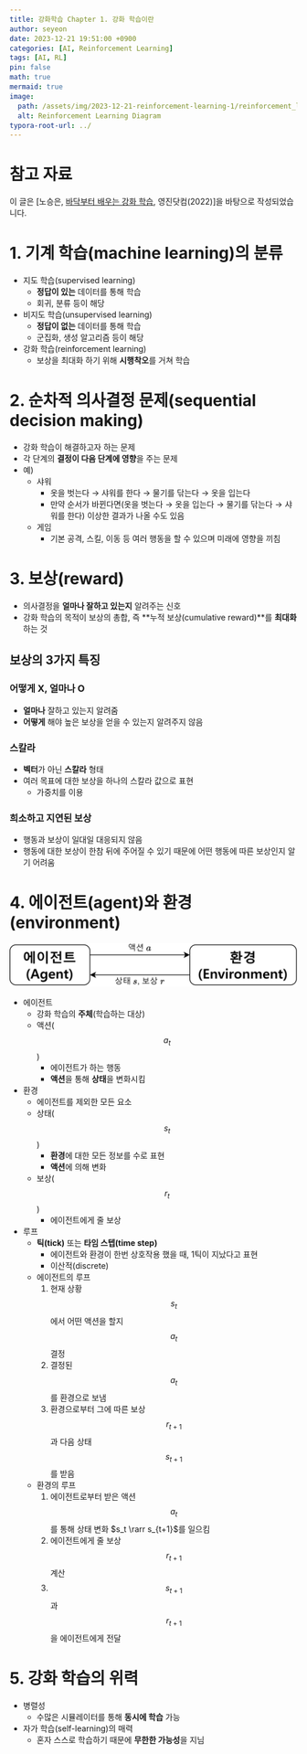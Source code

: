```yaml
---
title: 강화학습 Chapter 1. 강화 학습이란
author: seyeon
date: 2023-12-21 19:51:00 +0900
categories: [AI, Reinforcement Learning]
tags: [AI, RL]
pin: false
math: true
mermaid: true
image:
  path: /assets/img/2023-12-21-reinforcement-learning-1/reinforcement_learning_main.png
  alt: Reinforcement Learning Diagram
typora-root-url: ../
---
```


# 참고 자료

이 글은 [노승은, [바닥부터 배우는 강화 학습](https://shop.youngjin.com/goods/view?no=103), 영진닷컴(2022)]을 바탕으로 작성되었습니다.

# 1. 기계 학습(machine learning)의 분류

- 지도 학습(supervised learning)
  - **정답이 있는** 데이터를 통해 학습
  - 회귀, 분류 등이 해당
- 비지도 학습(unsupervised learning)
  - **정답이 없는** 데이터를 통해 학습
  - 군집화, 생성 알고리즘 등이 해당
- 강화 학습(reinforcement learning)
  - 보상을 최대화 하기 위해 **시행착오**를 거쳐 학습

# 2. 순차적 의사결정 문제(sequential decision making)

- 강화 학습이 해결하고자 하는 문제
- 각 단계의 **결정이 다음 단계에 영향**을 주는 문제
- 예)
  - 샤워
    - 옷을 벗는다 → 샤워를 한다 → 물기를 닦는다 → 옷을 입는다
    - 만약 순서가 바뀐다면(옷을 벗는다 → 옷을 입는다 → 물기를 닦는다 → 샤워를 한다) 이상한 결과가 나올 수도 있음
  - 게임
    - 기본 공격, 스킬, 이동 등 여러 행동을 할 수 있으며 미래에 영향을 끼침

# 3. 보상(reward)

- 의사결정을 **얼마나 잘하고 있는지** 알려주는 신호
- 강화 학습의 목적이 보상의 총합, 즉 **누적 보상(cumulative reward)**를 **최대화**하는 것

## 보상의 3가지 특징

### 어떻게 X, 얼마나 O

- **얼마나** 잘하고 있는지 알려줌
- **어떻게** 해야 높은 보상을 얻을 수 있는지 알려주지 않음

### 스칼라

- **벡터**가 아닌 **스칼라** 형태
- 여러 목표에 대한 보상을 하나의 스칼라 값으로 표현
  - 가중치를 이용

### 희소하고 지연된 보상

- 행동과 보상이 일대일 대응되지 않음
- 행동에 대한 보상이 한참 뒤에 주어질 수 있기 때문에 어떤 행동에 따른 보상인지 알기 어려움

# 4. 에이전트(agent)와 환경(environment)

![reinforcement_learning_diagram](/assets/img/2023-12-21-reinforcement-learning-1/reinforcement_learning_main.png)

- 에이전트
  - 강화 학습의 **주체**(학습하는 대상)
  - 액션($$a_t$$)
    - 에이전트가 하는 행동
    - **액션**을 통해 **상태**을 변화시킴
- 환경
  - 에이전트를 제외한 모든 요소
  - 상태($$s_t$$)
    - **환경**에 대한 모든 정보를 수로 표현
    - **액션**에 의해 변화
  - 보상($$r_t$$)
    - 에이전트에게 줄 보상
- 루프
  - **틱(tick)** 또는 **타임 스텝(time step)**
    - 에이전트와 환경이 한번 상호작용 했을 때, 1틱이 지났다고 표현
    - 이산적(discrete)
  - 에이전트의 루프
    1. 현재 상황 $$s_t$$에서 어떤 액션을 할지 $$a_t$$ 결정
    2. 결정된 $$a_t$$를 환경으로 보냄
    3. 환경으로부터 그에 따른 보상 $$r_{t+1}$$과 다음 상태 $$s_{t+1}$$를 받음
  - 환경의 루프
    1. 에이전트로부터 받은 액션 $$a_t$$를 통해 상태 변화 $s_t \rarr s_{t+1}$를 일으킴
    2. 에이전트에게 줄 보상 $$r_{t+1}$$ 계산
    3. $$s_{t+1}$$과 $$r_{t+1}$$을 에이전트에게 전달

# 5. 강화 학습의 위력

- 병렬성
  - 수많은 시뮬레이터를 통해 **동시에 학습** 가능
- 자가 학습(self-learning)의 매력
  - 혼자 스스로 학습하기 때문에 **무한한 가능성**을 지님